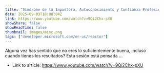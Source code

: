 ```yaml
---
title: "Síndrome de la Impostora, Autoconocimiento y Confianza Profesional"
date: 2025-09-03T18:08:04Z
link: https://www.youtube.com/watch?v=9Qi2Chx-pXU
showShare: false
showReadTime: false
thumbnail: images/misc.png
tags: ["developer.microsoft.com/en-us/reactor"]
---
```

Alguna vez has sentido que no eres lo suficientemente buena, incluso cuando tienes los resultados? Esta sesión está pensada ...

- Link to article: https://www.youtube.com/watch?v=9Qi2Chx-pXU